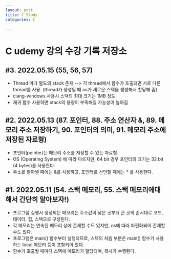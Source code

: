 ```yaml
---
layout: post
title: C Study
categories: C

---
```


# C udemy 강의 수강 기록 저장소

## #3. 2022.05.15 (55, 56, 57)

* Thread 마다 별도의 stack 존재 --> 각 thread에서 함수가 호출되면 서로 다른 thread를 사용.
  (thread가 생성될 때 os가 새로운 스택을 생성해서 할당해 줌)
* clang-windows 사용시 스텍의 최대 크기는 1MB 정도
* 재귀 함수 사용하면 stack의 용량이 부족해질 가능성이 높아짐


## #2. 2022.05.13 (87. 포인터, 88. 주소 연산자 &, 89. 메모리 주소 저장하기, 90. 포인터의 의미, 91. 메모리 주소에 저장된 자료형)

* 포인터(pointer)는 메모리 주소를 저장할 수 있는 자료형.
* OS (Operating System) 에 따라 다르지만, 64 bit 경우 포인터의 크기는 32 bit (4 bytes)를 사용한다.
* 주소를 알아낼 때에는 &를 사용하고, 포인터를 선언할 때에는 * 를 사용한다.


## #1. 2022.05.11 (54. 스택 메모리, 55. 스택 메모리에대해서 간단히 알아보자!)

* 프로그램 실행시 생성되는 메모리는 주소값이 낮은 곳부터 큰 곳의 순서대로 코드, 데이터, 힙, 스택으로 구성된다.
* 각 메모리는 연속된 메모리 상에 존재할 수도 있지만, os에 따라 파편화되어 존재할 수도 있다.
* 프로그램은 main() 함수부터 실행되므로, 스텍의 처음 부분은 main() 함수가 사용하는 local 메모리 등이 포함되어 있다.
* 함수가 호출될 때마다 스텍에 메모리가 할당되며, 복사가 수행된다.
